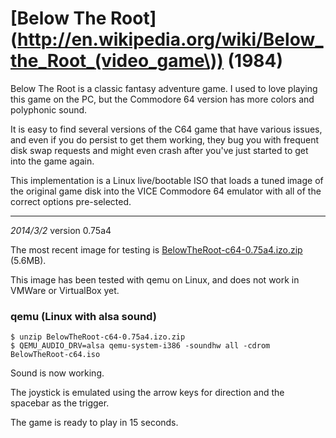 # [Below The Root](http://en.wikipedia.org/wiki/Below_the_Root_(video_game\)) (1984) 

Below The Root is a classic fantasy adventure game.  I used to love playing
this game on the PC, but the Commodore 64 version has more colors and
polyphonic sound.

It is easy to find several versions of the C64 game that have various issues,
and even if you do persist to get them working, they bug you with frequent disk
swap requests and might even crash after you've just started to get into the
game again.

This implementation is a Linux live/bootable ISO that loads a tuned image of
the original game disk into the VICE Commodore 64 emulator with all of the
correct options pre-selected.

---
*2014/3/2*  version 0.75a4

The most recent image for testing is [BelowTheRoot-c64-0.75a4.izo.zip](BelowTheRoot-c64-0.75a4.izo.zip) (5.6MB).

This image has been tested with qemu on Linux, and does not work in VMWare or VirtualBox yet.

### qemu (Linux with alsa sound)

    $ unzip BelowTheRoot-c64-0.75a4.izo.zip
    $ QEMU_AUDIO_DRV=alsa qemu-system-i386 -soundhw all -cdrom BelowTheRoot-c64.iso

Sound is now working.

The joystick is emulated using the arrow keys for direction and the spacebar as
the trigger.

The game is ready to play in 15 seconds.


